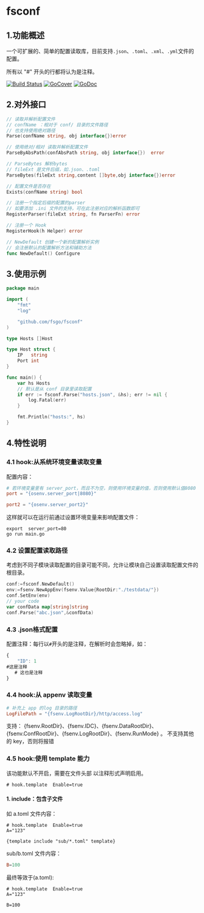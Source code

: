 # fsconf
## 1.功能概述
一个可扩展的、简单的配置读取库，目前支持`.json`、`.toml`、`.xml`、`.yml`文件的配置。  

所有以 "#" 开头的行都将认为是注释。


[![Build Status](https://travis-ci.org/fsgo/fsconf.png?branch=master)](https://travis-ci.org/fsgo/fsconf)
[![GoCover](https://gocover.io/_badge/github.com/fsgo/fsconf)](https://gocover.io/github.com/fsgo/fsconf)
[![GoDoc](https://godoc.org/github.com/fsgo/fsconf?status.svg)](https://godoc.org/github.com/fsgo/fsconf)


## 2.对外接口
```go
// 读取并解析配置文件
// confName ：相对于 conf/ 目录的文件路径
// 也支持使用绝对路径
Parse(confName string, obj interface{})error

// 使用绝对/相对 读取并解析配置文件
ParseByAbsPath(confAbsPath string, obj interface{})  error

// ParseBytes 解析bytes
// fileExt 是文件后缀，如.json、.toml
ParseBytes(fileExt string,content []byte,obj interface{})error

// 配置文件是否存在
Exists(confName string) bool

// 注册一个指定后缀的配置的parser
// 如要添加 .ini 文件的支持，可在此注册对应的解析函数即可
RegisterParser(fileExt string, fn ParserFn) error

// 注册一个 Hook
RegisterHook(h Helper) error
```

```go
// NewDefault 创建一个新的配置解析实例
// 会注册默认的配置解析方法和辅助方法
func NewDefault() Configure 
```

## 3.使用示例

```go
package main

import (
	"fmt"
	"log"

	"github.com/fsgo/fsconf"
)

type Hosts []Host

type Host struct {
	IP   string
	Port int
}

func main() {
	var hs Hosts
    // 默认是从 conf 目录里读取配置
	if err := fsconf.Parse("hosts.json", &hs); err != nil {
		log.Fatal(err)
	}

	fmt.Println("hosts:", hs)
}

```

## 4.特性说明

###  4.1 hook:从系统环境变量读取变量
配置内容：
```toml
# 若环境变量里有 server_port，而且不为空，则使用环境变量的值，否则使用默认值8080
port = "{osenv.server_port|8080}"

port2 = "{osenv.server_port2}"
```
这样就可以在运行前通过设置环境变量来影响配置文件：
```
export  server_port=80
go run main.go
```

### 4.2 设置配置读取路径
考虑到不同子模块读取配置的目录可能不同，允许让模块自己设置读取配置文件的根目录。
```go
conf:=fsconf.NewDefault()
env:=fsenv.NewAppEnv(fsenv.Value{RootDir:"./testdata/"})
conf.SetEnv(env)
// your code
var confData map[string]string
conf.Parse("abc.json",&confData)
```

### 4.3 .json格式配置
配置注释：每行以`#`开头的是注释，在解析时会忽略掉，如：
```javascript
{
    "ID": 1
#这是注释
   # 这也是注释
}
```


###  4.4 hook:从 appenv 读取变量
```toml
# 补充上 app 的log 目录的路径
LogFilePath = "{fsenv.LogRootDir}/http/access.log"
```

支持：
{fsenv.RootDir}、{fsenv.IDC}、{fsenv.DataRootDir}、
{fsenv.ConfRootDir}、{fsenv.LogRootDir}、{fsenv.RunMode} 。
不支持其他的 key，否则将报错

###  4.5 hook:使用 template 能力
该功能默认不开启，需要在文件头部 以注释形式声明启用。
```
# hook.template  Enable=true
```

#### 1. include：包含子文件
如 a.toml 文件内容：
```
# hook.template  Enable=true
A="123"

{template include "sub/*.toml" template}
```
sub/b.toml 文件内容：
```toml
B=100
```
最终等效于(a.toml):
```
# hook.template  Enable=true
A="123"

B=100
```